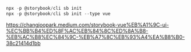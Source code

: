 ```js
npx -p @storybook/cli sb init
npx -p @storybook/cli sb init --type vue
```

https://changjoopark.medium.com/storybook-vue%EB%A1%9C-ui-%EC%BB%B4%ED%8F%AC%EB%84%8C%ED%8A%B8-%EB%AC%B8%EC%84%9C-%EB%A7%8C%EB%93%A4%EA%B8%B0-38c21414d1bb


